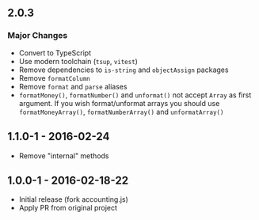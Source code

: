 ## 2.0.3

### Major Changes

- Convert to TypeScript
- Use modern toolchain (`tsup`, `vitest`)
- Remove dependencies to `is-string` and `objectAssign` packages
- Remove `formatColumn`
- Remove `format` and `parse` aliases
- `formatMoney()`, `formatNumber()` and `unformat()` not accept `Array` as first argument. If you wish format/unformat arrays you should use `formatMoneyArray()`, `formatNumberArray()` and `unformatArray()`

## 1.1.0-1 - 2016-02-24

- Remove "internal" methods

## 1.0.0-1 - 2016-02-18-22

- Initial release (fork accounting.js)
- Apply PR from original project
